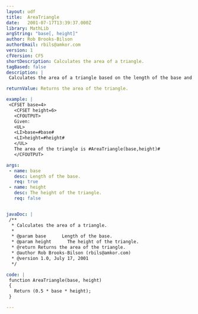 ```yaml
---
layout: udf
title:  AreaTriangle
date:   2001-07-17T13:39:37.000Z
library: MathLib
argString: "base[, height]"
author: Rob Brooks-Bilson
authorEmail: rbils@amkor.com
version: 1
cfVersion: CF5
shortDescription: Calculates the area of a triangle.
tagBased: false
description: |
 Calculates the area of a triangle based on the length of the base and the height.

returnValue: Returns the area of the triangle.

example: |
 <CFSET base=4>
   <CFSET height=6>
   <CFOUTPUT>
   Given:
   <UL>
   <LI>base=#base#
   <LI>height=#height#
   </UL>
   The area of the triangle is #AreaTriangle(base,height)#
   </CFOUTPUT>

args:
 - name: base
   desc: Length of the base.
   req: true
 - name: height
   desc: The height of the triangle.
   req: false


javaDoc: |
 /**
  * Calculates the area of a triangle.
  * 
  * @param base      Length of the base. 
  * @param height      The height of the triangle. 
  * @return Returns the area of the triangle. 
  * @author Rob Brooks-Bilson (rbils@amkor.com) 
  * @version 1.0, July 17, 2001 
  */

code: |
 function AreaTriangle(base, height)
 {
   Return (0.5 * base * height);
 }

---
```


